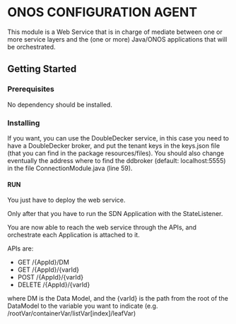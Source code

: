 # ONOS CONFIGURATION AGENT

This module is a Web Service that is in charge of mediate between one or more service layers and the (one or more) Java/ONOS applications that will be orchestrated.

## Getting Started

### Prerequisites

No dependency should be installed.

### Installing

If you want, you can use the DoubleDecker service, in this case you need to have a DoubleDecker broker, and put the tenant keys in the keys.json file (that you can find in the package resources/files). You should also change eventually the address where to find the ddbroker (default: localhost:5555) in the file ConnectionModule.java (line 59).

#### RUN

You just have to deploy the web service.

Only after that you have to run the SDN Application with the StateListener.

You are now able to reach the web service through the APIs, and orchestrate each Application is attached to it.

APIs are:
- GET /{AppId}/DM
- GET /{AppId}/{varId}
- POST /{AppId}/{varId}
- DELETE /{AppId}/{varId}

where DM is the Data Model, and the {varId} is the path from the root of the DataModel to the variable you want to indicate (e.g. /rootVar/containerVar/listVar[index]/leafVar)
